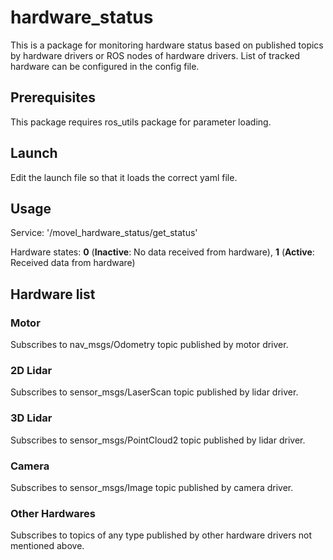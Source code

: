 # hardware\_status

This is a package for monitoring hardware status based on published topics by hardware drivers or ROS nodes of hardware drivers. List of tracked hardware can be configured in the config file.

## Prerequisites

This package requires ros\_utils package for parameter loading.

## Launch

Edit the launch file so that it loads the correct yaml file.

## Usage

Service: '/movel\_hardware\_status/get\_status'

Hardware states: **0** (**Inactive**: No data received from hardware), **1** (**Active**: Received data from hardware)

## Hardware list

### Motor

Subscribes to nav\_msgs/Odometry topic published by motor driver.

### 2D Lidar

Subscribes to sensor\_msgs/LaserScan topic published by lidar driver.

### 3D Lidar

Subscribes to sensor\_msgs/PointCloud2 topic published by lidar driver.

### Camera

Subscribes to sensor\_msgs/Image topic published by camera driver.

### Other Hardwares

Subscribes to topics of any type published by other hardware drivers not mentioned above.
